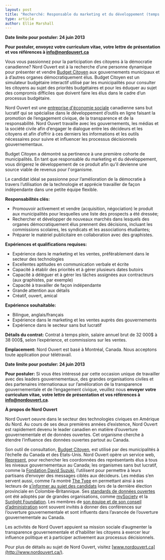 ```yaml
---
layout: post
title: "Recherché: Responsable du marketing et du développement (temps plein, Montréal / télétravail)"
type: article
author: Ellie Marshall
---
```

**Date limite pour postuler: 24 juin 2013**

**Pour postuler, envoyez votre curriculum vitae, votre lettre de présentation et vos références à [info@nordouvert.ca](mailto:info@nordouvert.ca)**

Vous vous passionnez pour la participation des citoyens à la démocratie canadienne? Nord Ouvert est à la recherche d’une personne dynamique pour présenter et vendre [Budget Citoyen](http://budgetcitoyen.com) aux gouvernements municipaux et à d’autres organes démocratiquement élus. Budget Citoyen est un simulateur budgétaire interactif utilisé par les municipalités pour consulter les citoyens au sujet des priorités budgétaires et pour les éduquer au sujet des compromis difficiles que doivent faire les élus dans le cadre d’un processus budgétaire.

Nord Ouvert est une [entreprise d'économie sociale](http://fr.wikipedia.org/wiki/%C3%89conomie_sociale) canadienne sans but lucratif qui se spécialise dans le développement d’outils en ligne faisant la promotion de l’engagement civique, de la transparence et de la responsabilité. Nord Ouvert travaille avec les gouvernements, les médias et la société civile afin d’engager le dialogue entre les décideurs et les citoyens et afin d’offrir à ces derniers les informations et les outils nécessaires pour suivre et influencer les processus décisionnels gouvernementaux.

Budget Citoyen a démontré sa pertinence à une première cohorte de municipalités. En tant que responsable du marketing et du développement, vous dirigerez le développement de ce produit afin qu’il devienne une source viable de revenus pour l'organisme. 

Le candidat idéal se passionne pour l’amélioration de la démocratie à travers l’utilisation de la technologie et apprécie travailler de façon indépendante dans une petite équipe flexible.

**Responsabilités clés:**

- Promouvoir activement et vendre (acquisition, négociation) le produit aux municipalités pour lesquelles une liste des prospects a été dressée;
- Rechercher et développer de nouveaux marchés dans lesquels des organes démocratiquement élus prennent des décisions, incluant les commissions scolaires, les syndicats et les associations étudiantes;
- Préparer le matériel publicitaire en collaboration avec des graphistes.

**Expériences et qualifications requises:**

- Expérience dans le marketing et les ventes, préférablement dans le secteur des technologies
- Excellentes aptitudes en communication verbale et écrite
- Capacité à établir des priorités et à gérer plusieurs dates butoirs
- Capacité à déléguer et à gérer les tâches assignées aux contracteurs (aux graphistes, par exemple)
- Capacité à travailler de façon indépendante
- Grande attention aux détails
- Créatif, ouvert, amical

**Expérience souhaitable:**

- Bilingue, anglais/français
- Expérience dans le marketing et les ventes auprès des gouvernements
- Expérience dans le secteur sans but lucratif

**Détails du contrat:**
Contrat à temps plein, salaire annuel brut de 32 000$ à 38 000$, selon l’expérience, et commissions sur les ventes.

**Emplacement:**
Nord Ouvert est basé à Montréal, Canada. Nous acceptons toute application pour télétravail.

**Date limite pour postuler: 24 juin 2013**

**Pour postuler:**
Si vous êtes intéressé par cette occasion unique de travailler avec des leaders gouvernementaux, des grandes organisations civiles et des partenaires internationaux sur l’amélioration de la transparence gouvernementale et de l’engagement civique, veuillez nous **envoyer votre curriculum vitae, votre lettre de présentation et vos références à [info@nordouvert.ca](mailto:info@nordouvert.ca)**.

**À propos de Nord Ouvert**

Nord Ouvert oeuvre dans le secteur des technologies civiques en Amérique du Nord. Au cours de ses deux premières années d’existence, Nord Ouvert est rapidement devenu le leader canadien en matière d’ouverture gouvernementale et de données ouvertes. Cet organisme cherche à étendre l’influence des données ouvertes partout au Canada.

Son outil de consultation, [Budget Citoyen](http://budgetcitoyen.com), est utilisé par des municipalités à l’échelle du Canada et des États-Unis. Nord Ouvert opère un service web, [Represent](http://represent.opennorth.ca), pour rechercher les coordonnées des représentants élus à tous les niveaux gouvernementaux au Canada; les organismes sans but lucratif, comme la [Fondation David Suzuki](http://www.davidsuzuki.org/), l’utilisent pour permettre à leurs partisans d’envoyer des messages ciblés aux décideurs. Les médias s’en servent aussi, comme l’a montré [The Tyee](http://www.thetyee.ca/) en permettant ainsi à ses lecteurs de [s’informer au sujet des candidats](http://election.thetyee.com) lors de la dernière élection provinciale en Colombie-Britannique. Ses [standards de données ouvertes](http://www.popoloproject.com/) ont été adoptés par de grandes organisations, comme [mySociety](http://www.mysociety.org/) et la [Sunlight Foundation](http://sunlightfoundation.com). Les membres de [son équipe et de son conseil d’administration](http://www.nordouvert.ca/equipe/) sont souvent invités à donner des conférences sur l’ouverture gouvernementale et sont influents dans l’avancée de l’ouverture gouvernementale au Canada. 

Les activités de Nord Ouvert appuient sa mission sociale d’augmenter la transparence gouvernementale et d’habiliter les citoyens à exercer leur influence politique et à participer activement aux processus décisionnels.

Pour plus de détails au sujet de Nord Ouvert, visitez [www.nordouvert.ca](http://www.nordouvert.ca/).
